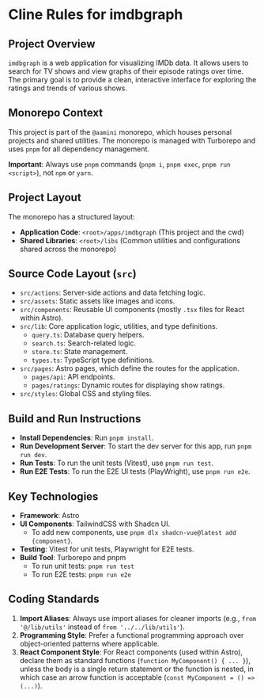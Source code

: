 # Cline Rules for imdbgraph

## Project Overview

`imdbgraph` is a web application for visualizing IMDb data. It allows users to search for TV shows and view graphs of their episode ratings over time. The primary goal is to provide a clean, interactive interface for exploring the ratings and trends of various shows.

## Monorepo Context

This project is part of the `@aamini` monorepo, which houses personal projects and shared utilities. The monorepo is managed with Turborepo and uses `pnpm` for all dependency management.

**Important**: Always use `pnpm` commands (`pnpm i`, `pnpm exec`, `pnpm run <script>`), not `npm` or `yarn`.

## Project Layout

The monorepo has a structured layout:

-   **Application Code**: `<root>/apps/imdbgraph` (This project and the cwd)
-   **Shared Libraries**: `<root>/libs` (Common utilities and configurations shared across the monorepo)

## Source Code Layout (`src`)

-   `src/actions`: Server-side actions and data fetching logic.
-   `src/assets`: Static assets like images and icons.
-   `src/components`: Reusable UI components (mostly `.tsx` files for React within Astro).
-   `src/lib`: Core application logic, utilities, and type definitions.
    -   `query.ts`: Database query helpers.
    -   `search.ts`: Search-related logic.
    -   `store.ts`: State management.
    -   `types.ts`: TypeScript type definitions.
-   `src/pages`: Astro pages, which define the routes for the application.
    -   `pages/api`: API endpoints.
    -   `pages/ratings`: Dynamic routes for displaying show ratings.
-   `src/styles`: Global CSS and styling files.

## Build and Run Instructions

-   **Install Dependencies**: Run `pnpm install`.
-   **Run Development Server**: To start the dev server for this app, run `pnpm run dev`.
-   **Run Tests**: To run the unit tests (Vitest), use `pnpm run test`.
-   **Run E2E Tests**: To run the E2E UI tests (PlayWright), use `pnpm run e2e`.

## Key Technologies

-   **Framework**: Astro
-   **UI Components**: TailwindCSS with Shadcn UI.
    -   To add new components, use `pnpm dlx shadcn-vue@latest add {component}`.
-   **Testing**: Vitest for unit tests, Playwright for E2E tests.
-   **Build Tool**: Turborepo and pnpm
    - To run unit tests: `pnpm run test`
    - To run E2E tests: `pnpm run e2e`

## Coding Standards

1.  **Import Aliases**: Always use import aliases for cleaner imports (e.g., `from '@/lib/utils'` instead of `from '../../lib/utils'`).
2.  **Programming Style**: Prefer a functional programming approach over object-oriented patterns where applicable.
3.  **React Component Style**: For React components (used within Astro), declare them as standard functions (`function MyComponent() { ... }`), unless the body is a single return statement or the function is nested, in which case an arrow function is acceptable (`const MyComponent = () => (...)`).


